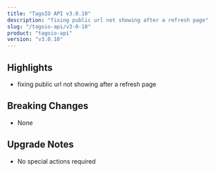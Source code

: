 ```yaml
---
title: "TagoIO API v3.0.10"
description: "fixing public url not showing after a refresh page"
slug: "/tagoio-api/v3-0-10"
product: "tagoio-api"
version: "v3.0.10"
---
```


## Highlights

- fixing public url not showing after a refresh page

## Breaking Changes

- None

## Upgrade Notes

- No special actions required
